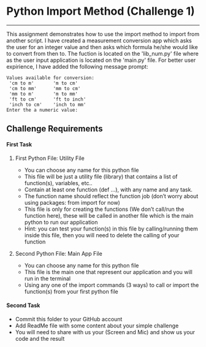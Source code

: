 # Python Import Method (Challenge 1)
---

This assignment demonstrates how to use the import method to import from another script. I have created a measurement conversion app which asks the user for an integer value and then asks which formula he/she would like to convert from then to. The fuction is located on the 'lib_num.py' file where as the user input application is located on the 'main.py' file. For better user expirience, I have added the following message prompt:
```
Values available for conversion: 
 'cm to m'       'm to cm' 
 'cm to mm'      'mm to cm' 
 'mm to m'       'm to mm' 
 'ft to cm'      'ft to inch'         
 'inch to cm'    'inch to mm'
Enter the a numeric value: 
```


## Challenge Requirements

#### First Task
1. First Python File: Utility File
   * You can choose any name for this python file
   * This file will be just a utility file (library) that contains a list of function(s), variables, etc..
   * Contain at least one function (def …), with any name and any task. 
   * The function name should reflect the function job (don’t worry about using packages: from
     import for now)
   * This file is only for creating the functions (We don’t call/run the function here), these will be
     called in another file which is the main python to run our application
   * Hint: you can test your function(s) in this file by calling/running them inside this file, then you
     will need to delete the calling of your function
   
2. Second Python File: Main App File
   * You can choose any name for this python file
   * This file is the main one that represent our application and you will run in the terminal
   * Using any one of the import commands (3 ways) to call or import the function(s) from your first
     python file

#### Second Task
   * Commit this folder to your GitHub account
   * Add ReadMe file with some content about your simple challenge
   * You will need to share with us your (Screen and Mic) and show us your code and the result